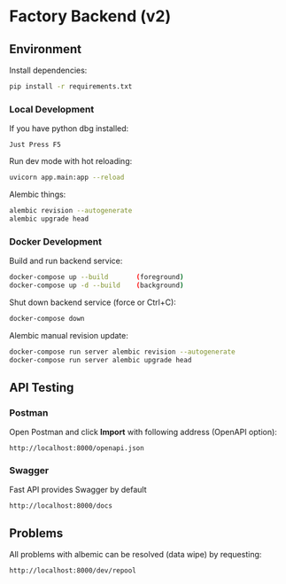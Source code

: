 # Factory Backend (v2)

## Environment

Install dependencies:
```bash
pip install -r requirements.txt
```

### Local Development 

If you have python dbg installed:
```
Just Press F5 
```

Run dev mode with hot reloading:
```bash
uvicorn app.main:app --reload
```

Alembic things:
```bash
alembic revision --autogenerate
alembic upgrade head
```

### Docker Development

Build and run backend service:
```bash
docker-compose up --build       (foreground)
docker-compose up -d --build    (background)
```
   
Shut down backend service (force or Ctrl+C):
```bash
docker-compose down
```

Alembic manual revision update:
```bash
docker-compose run server alembic revision --autogenerate
docker-compose run server alembic upgrade head
```


## API Testing 

### Postman

Open Postman and click **Import** with following address (OpenAPI option):
```
http://localhost:8000/openapi.json
```

### Swagger

Fast API provides Swagger by default 
```
http://localhost:8000/docs
```


## Problems

All problems with albemic can be resolved (data wipe) by requesting:
```
http://localhost:8000/dev/repool
```
